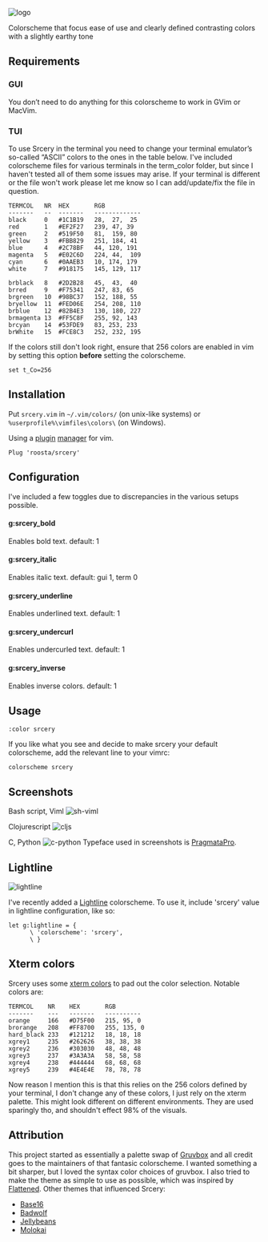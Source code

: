 ![logo](https://user-images.githubusercontent.com/4509009/34464311-af369b46-ee79-11e7-9000-a008c1af95d3.png)

Colorscheme that focus ease of use and clearly defined contrasting colors with a slightly earthy tone

## Requirements

### GUI
You don’t need to do anything for this colorscheme to work in GVim or MacVim.

### TUI
To use Srcery in the terminal you need to change your terminal emulator’s
so-called “ASCII” colors to the ones in the table below. I've included
colorscheme files for various terminals in the term_color folder, but since I
haven't tested all of them some issues may arise. If your terminal is different
or the file won't work please let me know so I can add/update/fix the file in
question.

```
TERMCOL   NR  HEX       RGB
-------   --  -------   -------------
black     0   #1C1B19   28,  27,  25
red       1   #EF2F27   239, 47, 39
green     2   #519F50   81,  159, 80
yellow    3   #FBB829   251, 184, 41
blue      4   #2C78BF   44, 120, 191
magenta   5   #E02C6D   224, 44,  109
cyan      6   #0AAEB3   10, 174, 179
white     7   #918175   145, 129, 117

brblack   8   #2D2B28   45,  43,  40
brred     9   #F75341   247, 83, 65
brgreen   10  #98BC37   152, 188, 55
bryellow  11  #FED06E   254, 208, 110
brblue    12  #82B4E3   130, 180, 227
brmagenta 13  #FF5C8F   255, 92, 143
brcyan    14  #53FDE9   83, 253, 233
brWhite   15  #FCE8C3   252, 232, 195
```

If the colors still don't look right, ensure that 256 colors are enabled in vim by setting this option **before** setting the colorscheme.
```viml
set t_Co=256
```

## Installation

Put `srcery.vim` in `~/.vim/colors/` (on unix-like systems) or `%userprofile%\vimfiles\colors\` (on Windows).

Using a [plugin](https://github.com/junegunn/vim-plug) [manager](https://github.com/tpope/vim-pathogen) for vim.
```vim
Plug 'roosta/srcery'
```

## Configuration

I've included a few toggles due to discrepancies in the various setups possible.

#### g:srcery_bold

Enables bold text.
default: 1

#### g:srcery_italic

Enables italic text.
default: gui 1, term 0

#### g:srcery_underline

Enables underlined text.
default: 1

#### g:srcery_undercurl

Enables undercurled text.
default: 1

#### g:srcery_inverse

Enables inverse colors.
default: 1

## Usage
```
:color srcery
```

If you like what you see and decide to make srcery your default colorscheme, add the relevant line to your vimrc:
```vim
colorscheme srcery
```
## Screenshots

Bash script, Viml
![sh-viml](https://cloud.githubusercontent.com/assets/4509009/25771687/967cffec-3258-11e7-90a3-954e3041a4c9.png)

Clojurescript
![cljs](https://cloud.githubusercontent.com/assets/4509009/25771684/967ab6ce-3258-11e7-90b9-25151141012f.png)

C, Python
![c-python](https://cloud.githubusercontent.com/assets/4509009/25771685/967afc10-3258-11e7-95a2-aa51b857896b.png)
Typeface used in screenshots is [PragmataPro](https://www.fsd.it/shop/fonts/pragmatapro/).

## Lightline
![lightline](https://user-images.githubusercontent.com/4509009/29240594-9c36235c-7f68-11e7-81de-7d691c89a224.png)

I've recently added a [Lightline](https://github.com/itchyny/lightline.vim) colorscheme.
To use it, include 'srcery' value in lightline configuration, like so:

```vim
let g:lightline = {
      \ 'colorscheme': 'srcery',
      \ }
```

## Xterm colors
Srcery uses some [xterm colors](https://en.wikipedia.org/wiki/Xterm#/media/File:Xterm_256color_chart.svg) to pad out the color selection. Notable colors are:

```
TERMCOL    NR    HEX       RGB
-------    ---   -------   ----------
orange     166   #D75F00   215, 95, 0
brorange   208   #FF8700   255, 135, 0
hard_black 233   #121212   18, 18, 18
xgrey1     235   #262626   38, 38, 38
xgrey2     236   #303030   48, 48, 48
xgrey3     237   #3A3A3A   58, 58, 58
xgrey4     238   #444444   68, 68, 68
xgrey5     239   #4E4E4E   78, 78, 78
```

Now reason I mention this is that this relies on the 256 colors defined by your
terminal, I don't change any of these colors, I just rely on the xterm palette.
This might look different on different environments. They are used sparingly
tho, and shouldn't effect 98% of the visuals.

## Attribution

This project started as essentially a palette swap of [Gruvbox](https://github.com/morhetz/gruvbox) and all credit goes to the maintainers of that fantasic colorscheme. I wanted something a bit sharper, but I loved the syntax color choices of gruvbox. I also tried to make the theme as simple to use as possible, which was inspired by [Flattened](https://github.com/romainl/flattened). Other themes that influenced Srcery:

 * [Base16](http://chriskempson.com/projects/base16/)
 * [Badwolf](https://github.com/sjl/badwolf)
 * [Jellybeans](https://github.com/nanotech/jellybeans.vim)
 * [Molokai](https://github.com/tomasr/molokai)
